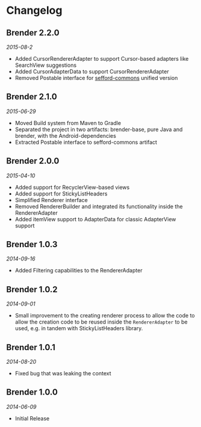 Changelog
=========

## Brender 2.2.0
_2015-08-2_

* Added CursorRendererAdapter to support Cursor-based adapters like SearchView suggestions
* Added CursorAdapterData to support CursorRendererAdapter
* Removed Postable interface for [sefford-commons](https://github.com/Sefford/sefford-commons) unified version

## Brender 2.1.0
_2015-06-29_

* Moved Build system from Maven to Gradle
* Separated the project in two artifacts: brender-base, pure Java and brender, with the Android-dependencies
* Extracted Postable interface to sefford-commons artifact

## Brender 2.0.0
_2015-04-10_

* Added support for RecyclerView-based views
* Added support for StickyListHeaders
* Simplified Renderer interface
* Removed RendererBuilder and integrated its functionality inside the RendererAdapter
* Added itemView support to AdapterData for classic AdapterView support

## Brender 1.0.3
_2014-09-16_

* Added Filtering capabilities to the RendererAdapter 

## Brender 1.0.2
_2014-09-01_

 * Small improvement to the creating renderer process to allow the code to allow the creation code
 to be reused inside the `RendererAdapter` to be used, e.g. in tandem with StickyListHeaders library.
 
## Brender 1.0.1 
_2014-08-20_

 * Fixed bug that was leaking the context
 
## Brender 1.0.0
_2014-06-09_

 * Initial Release